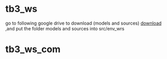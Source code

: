 # tb3_ws
go to following google drive to download (models and sources)
	[download](https://drive.google.com/drive/folders/1D_RLV6hpQ416DCt6GZ7u7grr70N9FxQT?usp=sharing)
,and put the folder models and sources into src/env_wrs
# tb3_ws_com
